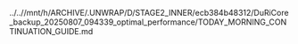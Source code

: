 ../..//mnt/h/ARCHIVE/.UNWRAP/D/STAGE2_INNER/ecb384b48312/DuRiCore_backup_20250807_094339_optimal_performance/TODAY_MORNING_CONTINUATION_GUIDE.md